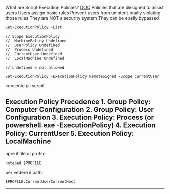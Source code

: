 
What are Script Execution Policies? [DOC](https://learn.microsoft.com/it-it/powershell/module/microsoft.powershell.core/about/about_execution_policies?view=powershell-7.3)
  Policies that are designed to assist users
	Users assign basic rules
  Prevent users from unintentionally violating those rules
  They are NOT a security system
  They can be easily bypassed


```
Get-ExecutionPolicy -List

// Scope ExecutionPolicy
//	MachinePolicy Undefined
//	UserPolicy Undefined
//	Process Undefined
//	CurrentUser Undefined
//	LocalMachine Undefined

// undefined = not allowed
```


```
Set-ExecutionPolicy -ExecutionPolicy RemoteSigned -Scope CurrentUser 
``` 
consente gli script

Execution Policy Precedence
	1. Group Policy: Computer Configuration
	2. Group Policy: User Configuration
	3. Execution Policy: Process (or powershell.exe -ExecutionPolicy)
	4. Execution Policy: CurrentUser
	5. Execution Policy: LocalMachine
---
apre il file di profilo
```
notepad $PROFILE
``` 
per vedere il path
```
$PROFILE.CurrentUserCurrentHost
```
----


